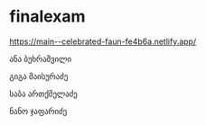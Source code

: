 # finalexam
https://main--celebrated-faun-fe4b6a.netlify.app/

ანა ბუხრაშვილი

გიგა მაისურაძე

საბა ართქმელაძე

ნანო ჯაფარიძე
